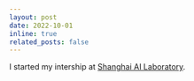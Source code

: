 ```yaml
---
layout: post
date: 2022-10-01
inline: true
related_posts: false
---
```


I started my intership at [Shanghai AI Laboratory](https://www.shlab.org.cn/).
<!-- I started my intership under the supervision of [Prof. Chao Dong](https://scholar.google.com/citations?user=OSDCB0UAAAAJ), at [Shanghai AI Laboratory](https://www.shlab.org.cn/). -->

